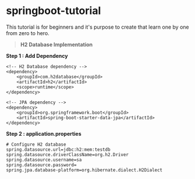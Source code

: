 # springboot-tutorial
This tutorial is for beginners and it's purpose to create that learn one by one from zero to hero.

> **H2 Database Implementation**

**Step 1 : Add Dependency**

    <!-- H2 Database dependency -->
    <dependency>
        <groupId>com.h2database</groupId>
    	<artifactId>h2</artifactId>
    	<scope>runtime</scope>
    </dependency>
    
    <!-- JPA dependency -->
    <dependency>
        <groupId>org.springframework.boot</groupId>
       	<artifactId>spring-boot-starter-data-jpa</artifactId>
    </dependency>
    
**Step 2 : application.properties**

    # Configure H2 database
    spring.datasource.url=jdbc:h2:mem:testdb
    spring.datasource.driverClassName=org.h2.Driver
    spring.datasource.username=sa
    spring.datasource.password=
    spring.jpa.database-platform=org.hibernate.dialect.H2Dialect

